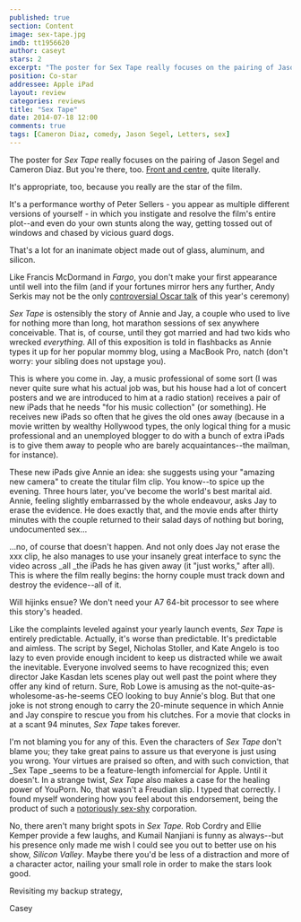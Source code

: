 ```yaml
---
published: true
section: Content
image: sex-tape.jpg
imdb: tt1956620
author: caseyt
stars: 2
excerpt: "The poster for Sex Tape really focuses on the pairing of Jason Segel and Cameron Diaz. But you're there, too."
position: Co-star
addressee: Apple iPad
layout: review
categories: reviews
title: "Sex Tape"
date: 2014-07-18 12:00
comments: true
tags: [Cameron Diaz, comedy, Jason Segel, Letters, sex]
---
```

The poster for _Sex Tape_ really focuses on the pairing of Jason Segel and Cameron Diaz. But you're there, too. [Front and centre][1], quite literally.

   [1]: http://www.imdb.com/media/rm3341602048/tt1956620?ref_=tt_ov_i

It's appropriate, too, because you really are the star of the film. 

It's a performance worthy of Peter Sellers - you appear as multiple different versions of yourself - in which you instigate and resolve the film's entire plot--and even do your own stunts along the way, getting tossed out of windows and chased by vicious guard dogs.

That's a lot for an inanimate object made out of glass, aluminum, and silicon.

Like Francis McDormand in _Fargo_, you don't make your first appearance until well into the film (and if your fortunes mirror hers any further, Andy Serkis may not be the only [controversial Oscar talk][2] of this year's ceremony) 

   [2]: /content/2014/7/15/the-case-against-andy-serkis.html

_Sex Tape_ is ostensibly the story of Annie and Jay, a couple who used to live for nothing more than long, hot marathon sessions of sex anywhere conceivable. That is, of course, until they got married and had two kids who wrecked _everything_. All of this exposition is told in flashbacks as Annie types it up for her popular mommy blog, using a MacBook Pro, natch (don't worry: your sibling does not upstage you). 

This is where you come in. Jay, a music professional of some sort (I was never quite sure what his actual job was, but his house had a lot of concert posters and we are introduced to him at a radio station) receives a pair of new iPads that he needs "for his music collection" (or something). He receives new iPads so often that he gives the old ones away (because in a movie written by wealthy Hollywood types, the only logical thing for a music professional and an unemployed blogger to do with a bunch of extra iPads is to give them away to people who are barely acquaintances--the mailman, for instance).

These new iPads give Annie an idea: she suggests using your "amazing new camera" to create the titular film clip. You know--to spice up the evening. Three hours later, you've become the world's best marital aid. Annie, feeling slightly embarrassed by the whole endeavour, asks Jay to erase the evidence. He does exactly that, and the movie ends after thirty minutes with the couple returned to their salad days of nothing but boring, undocumented sex…

…no, of course that doesn't happen. And not only does Jay not erase the xxx clip, he also manages to use your insanely great interface to sync the video across _all _the iPads he has given away (it "just works," after all). This is where the film really begins: the horny couple must track down and destroy the evidence--all of it.

Will hijinks ensue? We don't need your A7 64-bit processor to see where this story's headed.

Like the complaints leveled against your yearly launch events, _Sex Tape_ is entirely predictable. Actually, it's worse than predictable. It's predictable and aimless. The script by Segel, Nicholas Stoller, and Kate Angelo is too lazy to even provide enough incident to keep us distracted while we await the inevitable. Everyone involved seems to have recognized this; even director Jake Kasdan lets scenes play out well past the point where they offer any kind of return. Sure, Rob Lowe is amusing as the not-quite-as-wholesome-as-he-seems CEO looking to buy Annie's blog. But that one joke is not strong enough to carry the 20-minute sequence in which Annie and Jay conspire to rescue you from his clutches. For a movie that clocks in at a scant 94 minutes, _Sex Tape_ takes forever.

I'm not blaming you for any of this. Even the characters of _Sex Tape_ don't blame you; they take great pains to assure us that everyone is just using you wrong. Your virtues are praised so often, and with such conviction, that _Sex Tape _seems to be a feature-length infomercial for Apple. Until it doesn't. In a strange twist, _Sex Tape_ also makes a case for the healing power of YouPorn. No, that wasn't a Freudian slip. I typed that correctly. I found myself wondering how you feel about this endorsement, being the product of such a [notoriously sex-shy][3] corporation.

   [3]: http://www.wired.com/2010/02/apple-porn-ban/

No, there aren't many bright spots in _Sex Tape._ Rob Cordry and Ellie Kemper provide a few laughs, and Kumail Nanjiani is funny as always--but his presence only made me wish I could see you out to better use on his show, _Silicon Valley_. Maybe there you'd be less of a distraction and more of a character actor, nailing your small role in order to make the stars look good.

Revisiting my backup strategy,

Casey